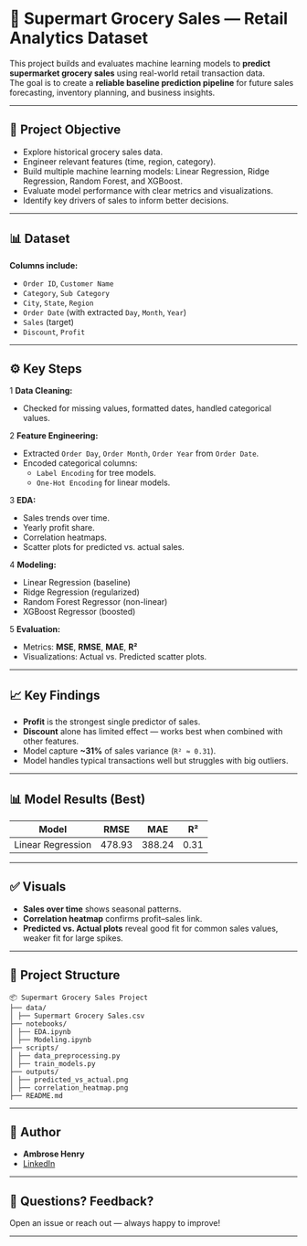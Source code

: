# 🛒 Supermart Grocery Sales — Retail Analytics Dataset

This project builds and evaluates machine learning models to **predict supermarket grocery sales** using real-world retail transaction data.  
The goal is to create a **reliable baseline prediction pipeline** for future sales forecasting, inventory planning, and business insights.

---

## 📌 **Project Objective**

- Explore historical grocery sales data.
- Engineer relevant features (time, region, category).
- Build multiple machine learning models: Linear Regression, Ridge Regression, Random Forest, and XGBoost.
- Evaluate model performance with clear metrics and visualizations.
- Identify key drivers of sales to inform better decisions.

---

## 📊 **Dataset**

**Columns include:**
- `Order ID`, `Customer Name`
- `Category`, `Sub Category`
- `City`, `State`, `Region`
- `Order Date` (with extracted `Day`, `Month`, `Year`)
- `Sales` (target)
- `Discount`, `Profit`

---

## ⚙️ **Key Steps**

1️ **Data Cleaning:**  
- Checked for missing values, formatted dates, handled categorical values.

2️ **Feature Engineering:**  
- Extracted `Order Day`, `Order Month`, `Order Year` from `Order Date`.
- Encoded categorical columns:
  - `Label Encoding` for tree models.
  - `One-Hot Encoding` for linear models.

3️ **EDA:**  
- Sales trends over time.
- Yearly profit share.
- Correlation heatmaps.
- Scatter plots for predicted vs. actual sales.

4️ **Modeling:**  
- Linear Regression (baseline)
- Ridge Regression (regularized)
- Random Forest Regressor (non-linear)
- XGBoost Regressor (boosted)

5️ **Evaluation:**  
- Metrics: **MSE**, **RMSE**, **MAE**, **R²**
- Visualizations: Actual vs. Predicted scatter plots.

---

## 📈 **Key Findings**

- **Profit** is the strongest single predictor of sales.
- **Discount** alone has limited effect — works best when combined with other features.
- Model capture **~31%** of sales variance (`R² ≈ 0.31`).
- Model handles typical transactions well but struggles with big outliers.

---

## 📊 **Model Results (Best)**

| Model | RMSE | MAE | R² |
|-------|------|-----|-----|
| Linear Regression| 478.93 | 388.24 | 0.31 |

---

## ✅ **Visuals**

- **Sales over time** shows seasonal patterns.
- **Correlation heatmap** confirms profit–sales link.
- **Predicted vs. Actual plots** reveal good fit for common sales values, weaker fit for large spikes.


---

## 📁 **Project Structure**
```
📦 Supermart Grocery Sales Project
├── data/
│ ├── Supermart Grocery Sales.csv
├── notebooks/
│ ├── EDA.ipynb
│ ├── Modeling.ipynb
├── scripts/
│ ├── data_preprocessing.py
│ ├── train_models.py
├── outputs/
│ ├── predicted_vs_actual.png
│ ├── correlation_heatmap.png
├── README.md
```
---

## 👤 **Author**

- **Ambrose Henry**  
- [LinkedIn](https://www.linkedin.com/in/ambrose-henry-m-30bb84235/)  

---

## 📢 **Questions? Feedback?**

Open an issue or reach out — always happy to improve!

---
